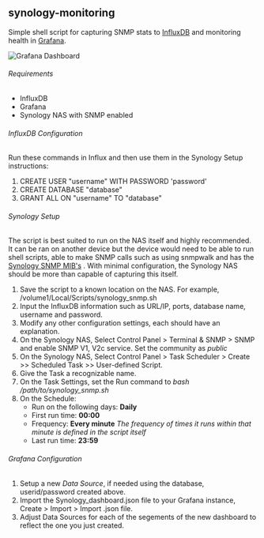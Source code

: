 ## synology-monitoring
Simple shell script for capturing SNMP stats to [InfluxDB](https://docs.influxdata.com/influxdb/v1.7/) and monitoring health in [Grafana](https://grafana.com/).

![Grafana Dashboard](https://user-images.githubusercontent.com/25406580/56866768-f22a7d00-69a2-11e9-80e6-fd3145d619ac.png)


###### Requirements
* InfluxDB 
* Grafana
* Synology NAS with SNMP enabled

###### InfluxDB Configuration
Run these commands in Influx and then use them in the Synology Setup instructions:

1. CREATE USER "username" WITH PASSWORD 'password'
2. CREATE DATABASE "database"
3. GRANT ALL ON "username" TO "database" 

###### Synology Setup
The script is best suited to run on the NAS itself and highly recommended. It can be ran on another device but the device would need to be able to run shell scripts, able to make SNMP calls such as using snmpwalk and has the [Synology SNMP MIB's](https://global.download.synology.com/download/Document/MIBGuide/Synology_DiskStation_MIB_Guide.pdf) . With minimal configuration, the Synology NAS should be more than capable of capturing this itself.

1. Save the script to a known location on the NAS. For example, /volume1/Local/Scripts/synology_snmp.sh 
2. Input the InfluxDB information such as URL/IP, ports, database name, username and password. 
3. Modify any other configuration settings, each should have an explanation.
4. On the Synology NAS, Select Control Panel > Terminal & SNMP > SNMP and enable SNMP V1, V2c service.  Set the community as *public*
5. On the Synology NAS, Select Control Panel > Task Scheduler > Create >> Scheduled Task >> User-defined Script.
6. Give the Task a recognizable name.
7. On the Task Settings, set the Run command to *bash /path/to/synology_snmp.sh*
8. On the Schedule:
   * Run on the following days: **Daily**
   * First run time: **00:00**
   * Frequency: **Every minute** *The frequency of times it runs within that minute is defined in the script itself*
   * Last run time: **23:59**


###### Grafana Configuration
1. Setup a new *Data Source*, if needed using the database, userid/password created above.
2. Import the Synology_dashboard.json file to your Grafana instance, Create > Import > Import .json file.
3. Adjust Data Sources for each of the segements of the new dashboard to reflect the one you just created.

